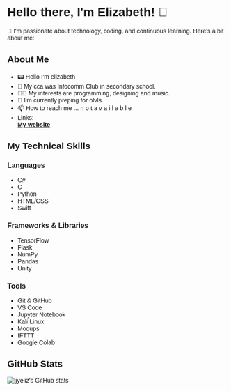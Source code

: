 <div style="font-family: sans-serif;">

# Hello there, I'm Elizabeth! 👋

🌟 I'm passionate about technology, coding, and continuous learning. Here's a bit about me:

## About Me
- 📟 Hello I'm elizabeth  
- 👀 My cca was Infocomm Club in secondary school.  
- 🫶🏻 My interests are programming, designing and music.  
- 🌱 I'm currently preping for olvls.  
- 📫 How to reach me ... n o t a v a i l a b l e  
- Links:  
  **[My website](https://elizabethlim.notion.site/elizabeth-s-portfolio-2157489241e1809f9398d3d6dfe08498?pvs=149)**

## My Technical Skills
### Languages
- C#
- C
- Python
- HTML/CSS
- Swift

### Frameworks & Libraries
- TensorFlow
- Flask
- NumPy
- Pandas
- Unity

### Tools
- Git & GitHub
- VS Code
- Jupyter Notebook
- Kali Linux
- Moqups
- IFTTT
- Google Colab

## GitHub Stats
![ljyeliz's GitHub stats](https://github-readme-stats.vercel.app/api?username=ljyeliz&show_icons=true&theme=radical)

</div>

<!---
ljyeliz/ljyeliz is a ✨ special ✨ repository because its `README.md` (this file) appears on your GitHub profile.
You can click the Preview link to take a look at your changes.
--->
